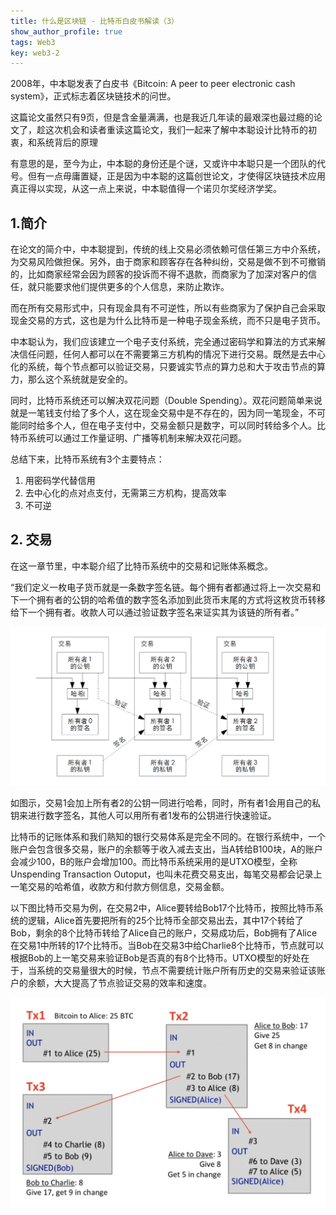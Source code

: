 ```yaml
---
title: 什么是区块链 - 比特币白皮书解读（3）
show_author_profile: true
tags: Web3
key: web3-2
---
```


2008年，中本聪发表了白皮书《Bitcoin: A peer to peer electronic cash system》，正式标志着区块链技术的问世。

这篇论文虽然只有9页，但是含金量满满，也是我近几年读的最艰深也最过瘾的论文了，趁这次机会和读者重读这篇论文，我们一起来了解中本聪设计比特币的初衷，和系统背后的原理

有意思的是，至今为止，中本聪的身份还是个谜，又或许中本聪只是一个团队的代号。但有一点毋庸置疑，正是因为中本聪的这篇创世论文，才使得区块链技术应用真正得以实现，从这一点上来说，中本聪值得一个诺贝尔奖经济学奖。

<!--more-->

## 1.简介

在论文的简介中，中本聪提到，传统的线上交易必须依赖可信任第三方中介系统，为交易风险做担保。另外，由于商家和顾客存在各种纠纷，交易是做不到不可撤销的，比如商家经常会因为顾客的投诉而不得不退款，而商家为了加深对客户的信任，就只能要求他们提供更多的个人信息，来防止欺诈。

而在所有交易形式中，只有现金具有不可逆性，所以有些商家为了保护自己会采取现金交易的方式，这也是为什么比特币是一种电子现金系统，而不只是电子货币。

中本聪认为，我们应该建立一个电子支付系统，完全通过密码学和算法的方式来解决信任问题，任何人都可以在不需要第三方机构的情况下进行交易。既然是去中心化的系统，每个节点都可以验证交易，只要诚实节点的算力总和大于攻击节点的算力，那么这个系统就是安全的。

同时，比特币系统还可以解决双花问题（Double Spending）。双花问题简单来说就是一笔钱支付给了多个人，这在现金交易中是不存在的，因为同一笔现金，不可能同时给多个人，但在电子支付中，交易金额只是数字，可以同时转给多个人。比特币系统可以通过工作量证明、广播等机制来解决双花问题。


总结下来，比特币系统有3个主要特点：

1. 用密码学代替信用
2. 去中心化的点对点支付，无需第三方机构，提高效率
3. 不可逆

## 2. 交易

在这一章节里，中本聪介绍了比特币系统中的交易和记账体系概念。

“我们定义一枚电子货币就是一条数字签名链。每个拥有者都通过将上一次交易和下一个拥有者的公钥的哈希值的数字签名添加到此货币末尾的方式将这枚货币转移给下一个拥有者。收款人可以通过验证数字签名来证实其为该链的所有者。”

![交易体系](https://github.com/darcy-fzh/darcy-fzh.github.io/raw/master/screenshots/交易体系.png)

如图示，交易1会加上所有者2的公钥一同进行哈希，同时，所有者1会用自己的私钥来进行数字签名，其他人可以用所有者1发布的公钥进行快速验证。

比特币的记账体系和我们熟知的银行交易体系是完全不同的。在银行系统中，一个账户会包含很多交易，账户的余额等于收入减去支出，当A转给B100块，A的账户会减少100，B的账户会增加100。而比特币系统采用的是UTXO模型，全称Unspending Transaction Outoput，也叫未花费交易支出，每笔交易都会记录上一笔交易的哈希值，收款方和付款方侧信息，交易金额。

以下图比特币交易为例，在交易2中，Alice要转给Bob17个比特币，按照比特币系统的逻辑，Alice首先要把所有的25个比特币全部交易出去，其中17个转给了Bob，剩余的8个比特币转给了Alice自己的账户，交易成功后，Bob拥有了Alice在交易1中所转的17个比特币。当Bob在交易3中给Charlie8个比特币，节点就可以根据Bob的上一笔交易来验证Bob是否真的有8个比特币。UTXO模型的好处在于，当系统的交易量很大的时候，节点不需要统计账户所有历史的交易来验证该账户的余额，大大提高了节点验证交易的效率和速度。

![UTXO](https://github.com/darcy-fzh/darcy-fzh.github.io/raw/master/screenshots/UTXO.png)


